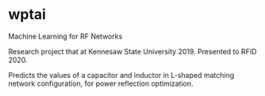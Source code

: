 # wptai
Machine Learning for RF Networks

Research project that at Kennesaw State University 2019. 
Presented to RFID 2020.

Predicts the values of a capacitor and inductor in L-shaped matching network configuration, for power reflection optimization.
